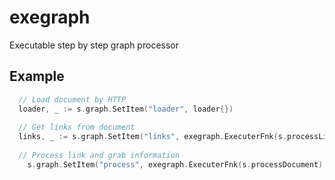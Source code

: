 # exegraph

Executable step by step graph processor

## Example

```go
  // Load document by HTTP
  loader, _ := s.graph.SetItem("loader", loader{})
  
  // Get links from document
  links, _ := s.graph.SetItem("links", exegraph.ExecuterFnk(s.processLinks), loader)
  
  // Process link and grab information
	s.graph.SetItem("process", exegraph.ExecuterFnk(s.processDocument), loader)
```
